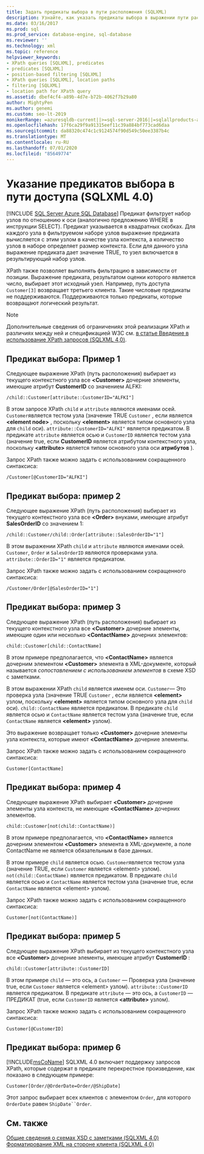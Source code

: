 ```yaml
---
title: Задать предикаты выбора в пути расположения (SQLXML)
description: Узнайте, как указать предикаты выбора в выражении пути расположения запроса XPath (SQLXML 4,0) фильтрует набор узлов, к которому выполняется запрос.
ms.date: 03/16/2017
ms.prod: sql
ms.prod_service: database-engine, sql-database
ms.reviewer: ''
ms.technology: xml
ms.topic: reference
helpviewer_keywords:
- XPath queries [SQLXML], predicates
- predicates [SQLXML]
- position-based filtering [SQLXML]
- XPath queries [SQLXML], location paths
- filtering [SQLXML]
- location path for XPath query
ms.assetid: dbef4cf4-a89b-4d7e-b72b-4062f7b29a80
author: MightyPen
ms.author: genemi
ms.custom: seo-lt-2019
monikerRange: =azuresqldb-current||>=sql-server-2016||=sqlallproducts-allversions||>=sql-server-linux-2017||=azuresqldb-mi-current
ms.openlocfilehash: 17f6ca29f9a91315eef11c39a884bf773cad6daa
ms.sourcegitcommit: da88320c474c1c9124574f90d549c50ee3387b4c
ms.translationtype: MT
ms.contentlocale: ru-RU
ms.lasthandoff: 07/01/2020
ms.locfileid: "85649774"
---
```

# <a name="specifying-selection-predicates-in-the-location-path-sqlxml-40"></a>Указание предикатов выбора в пути доступа (SQLXML 4.0)
[!INCLUDE [SQL Server Azure SQL Database](../../../includes/applies-to-version/sql-asdb.md)]
  Предикат фильтрует набор узлов по отношению к оси (аналогично предложению WHERE в инструкции SELECT). Предикат указывается в квадратных скобках. Для каждого узла в фильтруемом наборе узлов выражение предиката вычисляется с этим узлом в качестве узла контекста, а количество узлов в наборе определяет размер контекста. Если для данного узла выражение предиката дает значение TRUE, то узел включается в результирующий набор узлов.  
  
 XPath также позволяет выполнять фильтрацию в зависимости от позиции. Выражение предиката, результатом оценки которого является число, выбирает этот исходный узел. Например, путь доступа `Customer[3]` возвращает третьего клиента. Такие числовые предикаты не поддерживаются. Поддерживаются только предикаты, которые возвращают логический результат.  
  
> [!NOTE]  
>  Дополнительные сведения об ограничениях этой реализации XPath и различиях между ней и спецификацией W3C см. [в статье Введение в использование XPath запросов &#40;SQLXML 4,0&#41;](../../../relational-databases/sqlxml-annotated-xsd-schemas-xpath-queries/introduction-to-using-xpath-queries-sqlxml-4-0.md).  
  
## <a name="selection-predicate-example-1"></a>Предикат выбора: Пример 1  
 Следующее выражение XPath (путь расположения) выбирает из текущего контекстного узла все **\<Customer>** дочерние элементы, имеющие атрибут **CustomerID** со значением ALFKI:  
  
```  
/child::Customer[attribute::CustomerID="ALFKI"]  
```  
  
 В этом запросе XPath `child` и `attribute` являются именами осей. `Customer`является тестом узла (значение TRUE `Customer` , если является **\<element node>** , поскольку **\<element>** является типом основного узла для `child` оси). `attribute::CustomerID="ALFKI"` является предикатом. В предикате `attribute` является осью и `CustomerID` является тестом узла (значение true, если **CustomerID** является атрибутом контекстного узла, поскольку **\<attribute>** является типом основного узла оси **атрибутов** ).  
  
 Запрос XPath также можно задать с использованием сокращенного синтаксиса:  
  
```  
/Customer[@CustomerID="ALFKI"]  
```  
  
## <a name="selection-predicate-example-2"></a>Предикат выбора: пример 2  
 Следующее выражение XPath (путь расположения) выбирает из текущего контекстного узла все **\<Order>** внуками, имеющие атрибут **SalesOrderID** со значением 1:  
  
```  
/child::Customer/child::Order[attribute::SalesOrderID="1"]  
```  
  
 В этом выражении XPath `child` и `attribute` являются именами осей. `Customer`, `Order` и `SalesOrderID` являются проверками узла. `attribute::OrderID="1"` является предикатом.  
  
 Запрос XPath также можно задать с использованием сокращенного синтаксиса:  
  
```  
/Customer/Order[@SalesOrderID="1"]  
```  
  
## <a name="selection-predicate-example-3"></a>Предикат выбора: пример 3  
 Следующее выражение XPath (путь расположения) выбирает из текущего контекстного узла все **\<Customer>** дочерние элементы, имеющие один или несколько **\<ContactName>** дочерних элементов:  
  
```  
child::Customer[child::ContactName]  
```  
  
 В этом примере предполагается, что **\<ContactName>** является дочерним элементом **\<Customer>** элемента в XML-документе, который называется *сопоставлением с использованием элементов* в схеме XSD с заметками.  
  
 В этом выражении XPath `child` является именем оси. `Customer`— Это проверка узла (значение TRUE `Customer` , если является **\<element>** узлом, поскольку **\<element>** является типом основного узла для `child` оси). `child::ContactName` является предикатом. В предикате `child` является осью и `ContactName` является тестом узла (значение true, если `ContactName` является **\<element>** узлом).  
  
 Это выражение возвращает только **\<Customer>** дочерние элементы узла контекста, которые имеют **\<ContactName>** дочерние элементы.  
  
 Запрос XPath также можно задать с использованием сокращенного синтаксиса:  
  
```  
Customer[ContactName]  
```  
  
## <a name="selection-predicate-example-4"></a>Предикат выбора: пример 4  
 Следующее выражение XPath выбирает **\<Customer>** дочерние элементы узла контекста, не имеющие **\<ContactName>** дочерних элементов.  
  
```  
child::Customer[not(child::ContactName)]  
```  
  
 В этом примере предполагается, что **\<ContactName>** является дочерним элементом **\<Customer>** элемента в XML-документе, а поле ContactName не является обязательным в базе данных.  
  
 В этом примере `child` является осью. `Customer`является тестом узла (значение TRUE, если `Customer` является \<element> узлом). `not(child::ContactName)` является предикатом. В предикате `child` является осью и `ContactName` является тестом узла (значение true, если `ContactName` является \<element> узлом).  
  
 Запрос XPath также можно задать с использованием сокращенного синтаксиса:  
  
```  
Customer[not(ContactName)]  
```  
  
## <a name="selection-predicate-example-5"></a>Предикат выбора: пример 5  
 Следующее выражение XPath выбирает из текущего контекстного узла все **\<Customer>** дочерние элементы, имеющие атрибут **CustomerID** :  
  
```  
child::Customer[attribute::CustomerID]  
```  
  
 В этом примере `child` — это ось, а `Customer` — Проверка узла (значение true, если `Customer` является \<element> узлом). `attribute::CustomerID` является предикатом. В предикате `attribute` — это ось, а `CustomerID` — ПРЕДИКАТ (true, если `CustomerID` является **\<attribute>** узлом).  
  
 Запрос XPath также можно задать с использованием сокращенного синтаксиса:  
  
```  
Customer[@CustomerID]  
```  
  
## <a name="selection-predicate-example-6"></a>Предикат выбора: пример 6  
 [!INCLUDE[msCoName](../../../includes/msconame-md.md)] SQLXML 4.0 включает поддержку запросов XPath, которые содержат в предикате перекрестное произведение, как показано в следующем примере:  
  
```  
Customer[Order/@OrderDate=Order/@ShipDate]  
```  
  
 Этот запрос выбирает всех клиентов с элементом `Order`, для которого `OrderDate` равен `ShipDate``Order`.  
  
## <a name="see-also"></a>См. также  
 [Общие сведения о схемах XSD с заметками &#40;SQLXML 4,0&#41;](../../../relational-databases/sqlxml/annotated-xsd-schemas/introduction-to-annotated-xsd-schemas-sqlxml-4-0.md)   
 [Форматирование XML на стороне клиента &#40;SQLXML 4,0&#41;](../../../relational-databases/sqlxml/formatting/client-side-xml-formatting-sqlxml-4-0.md)  
  
  
